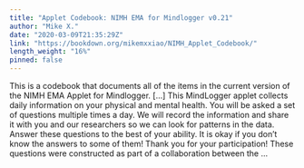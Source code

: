 ```yaml
---
title: "Applet Codebook: NIMH EMA for Mindlogger v0.21"
author: "Mike X."
date: "2020-03-09T21:35:29Z"
link: "https://bookdown.org/mikemxxiao/NIMH_Applet_Codebook/"
length_weight: "16%"
pinned: false
---
```


This is a codebook that documents all of the items in the current version of the NIMH EMA Applet for Mindlogger. [...] This MindLogger applet collects daily information on your physical and mental health.
You will be asked a set of questions multiple times a day. We will record the information and share it with you and our researchers so we can look for patterns in the data. Answer these questions to the best of your ability. It is okay if you don’t know the answers to some of them! Thank you for your participation! These questions were constructed as part of a collaboration between the ...
